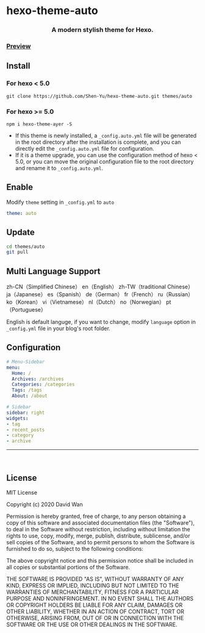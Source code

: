 # hexo-theme-auto
<h3 align="center">A modern stylish theme for Hexo.</h3>


### [Preview](https://autoload.github.io)

## Install

### For hexo < 5.0

``` shell
git clone https://github.com/Shen-Yu/hexo-theme-auto.git themes/auto
```

### For hexo >= 5.0

``` shell
npm i hexo-theme-ayer -S
```

- If this theme is newly installed, a `_config.auto.yml` file will be generated in the root directory after the installation is complete, and you can directly edit the `_config.auto.yml` file for configuration.
- If it is a theme upgrade, you can use the configuration method of hexo < 5.0, or you can move the original configuration file to the root directory and rename it to `_config.auto.yml`.

## Enable

Modify `theme` setting in `_config.yml` to `auto`

``` yml
theme: auto
```

## Update

``` bash
cd themes/auto
git pull
```

## Multi Language Support
zh-CN（Simplified Chinese） en（English） zh-TW（traditional Chinese） ja（Japanese） es（Spanish） de（German） fr（French） ru（Russian） ko（Korean） vi（Vietnamese） nl（Dutch） no（Norwegian） pt（Portuguese）

English is default languge, if you want to change, modify `language` option in `_config.yml` file in your blog's root folder.

## Configuration

``` yml
# Menu-Sidebar
menu:
  Home: /
  Archives: /archives
  Categories: /categories
  Tags: /tags
  About: /about

# Sidebar
sidebar: right
widgets:
- tag
- recent_posts
- category
- archive
```


---

<br/>

## License

MIT License

Copyright (c) 2020 David Wan

Permission is hereby granted, free of charge, to any person obtaining a copy
of this software and associated documentation files (the "Software"), to deal
in the Software without restriction, including without limitation the rights
to use, copy, modify, merge, publish, distribute, sublicense, and/or sell
copies of the Software, and to permit persons to whom the Software is
furnished to do so, subject to the following conditions:

The above copyright notice and this permission notice shall be included in all
copies or substantial portions of the Software.

THE SOFTWARE IS PROVIDED "AS IS", WITHOUT WARRANTY OF ANY KIND, EXPRESS OR
IMPLIED, INCLUDING BUT NOT LIMITED TO THE WARRANTIES OF MERCHANTABILITY,
FITNESS FOR A PARTICULAR PURPOSE AND NONINFRINGEMENT. IN NO EVENT SHALL THE
AUTHORS OR COPYRIGHT HOLDERS BE LIABLE FOR ANY CLAIM, DAMAGES OR OTHER
LIABILITY, WHETHER IN AN ACTION OF CONTRACT, TORT OR OTHERWISE, ARISING FROM,
OUT OF OR IN CONNECTION WITH THE SOFTWARE OR THE USE OR OTHER DEALINGS IN THE
SOFTWARE.


